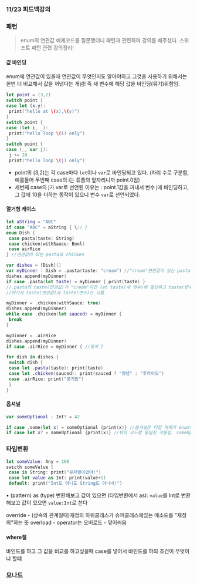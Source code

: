 ### 11/23 피드백강의
### 패턴
> enum의 연관값 예제코드를 질문했더니 패턴과 관련하여 강의를 해주셨다. 스위프트 패턴 관련 강의정리!

#### 값 바인딩
enum에 연관값이 있을때 연관값이 무엇인지도 알아야하고 그것을 사용하기 위해서는 한번 더 비교해서 값을 꺼낸다는 개념! 즉 새 변수에 해당 값을 바인딩(묶기)위함임.
~~~swift
let point = (3,2)
switch point {
case let (x,y):
 print("hello at \(x),\(y)")
}
switch point {
case (let i, _):
 print("hello loop \(i) only")
}
switch point {
case (_, var j):
 j += 10
 print("hello loop \(j) only")
~~~
- point의 (3,2)는 각 case마다 `let`이나 `var`로 바인딩되고 있다. (자리 수로 구분함, 예를들어 두번째 case의 i는 튜플의 앞자리니까 point.0임)
- 세번째 case의 j가 var로 선언된 이유는 : point.1값을 꺼내서 변수 j에 바인딩하고, 그 값에 10을 더하는 동작이 있으니 변수 `var`로 선언되었다.


#### 열거형 케이스
~~~Swift
let aString = "ABC"
if case "ABC" = aString { \// }
enum Dish {
 case pasta(taste: String)
 case chicken(withSauce: Bool)
 case airRice
} //연관값이 있는 pasta와 chicken

var dishes = [Dish]()
var myDinner : Dish = .pasta(taste: "cream") //"cream"연관값이 있는 pasta
dishes.append(myDinner)
if case .pasta(let taste) = myDinner { print(taste) }
//.pasta의 taste(연관값)가 "cream"이면 let taste(새 변수)에 할당하고 taste(변수)를 프린트
//여기서 taste(연관값)과 taste(변수)는 다름

myDinner = .chicken(withSauce: true)
dishes.append(myDinner)
while case .chicken(let sauced) = myDinner {
 break
}

myDinner = .airRice
dishes.append(myDinner)
if case .airRice = myDinner { //동작 }

for dish in dishes {
 switch dish {
 case let .pasta(taste): print(taste)
 case let .chicken(sauced): print(sauced ? "양념" : "후라이드")
 case .airRice: print("공기밥")
 }
}
~~~



#### 옵셔널
~~~Swift
var someOptional : Int? = 42

if case .some(let x) = someOptional {print(x)} //옵셔널은 타입 자체가 enum이고 .some은 연관값이 있는 케이스이다. 옵셔널enum에서 .some케이스에 연관값을 옵셔널바인딩해서 값할당
if case let x? = someOptional {print(x)} //위의 코드랑 동일한 작용임. someOptional을 언박싱하고 값이 들어있으면 x에 42가 할당된다.

~~~


### 타입변환
~~~swift
let someValue: Any = 100
swicth someValue {
 case is String: print("문자열이었어!")
 case let value as Int: print(value+1)
 default: print("Int도 아니도 String도 아니네!")
~~~

• (pattern) as (type)
변환해보고 값이 있으면 (타입변환에서 as): `value`를 Int로 변환해보고 값이 있으면 `value:Int`로 쓴다


override - (상속의 관계일때)재정의 하위클래스가 슈퍼클래스에있는 메소드를 "재정의"하는 뜻
overload - operator는 오버로드 - 덮어씌움


#### where절
바인드를 하고 그 값을 비교를 하고싶을때 case를 넣어서 바인드를 하되 조건이 무엇이냐 할떄



### 모나드
